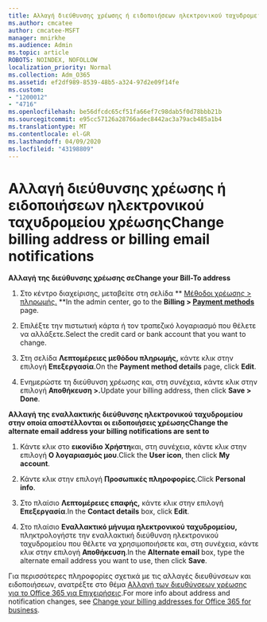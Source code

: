 ```yaml
---
title: Αλλαγή διεύθυνσης χρέωσης ή ειδοποιήσεων ηλεκτρονικού ταχυδρομείου χρέωσης
ms.author: cmcatee
author: cmcatee-MSFT
manager: mnirkhe
ms.audience: Admin
ms.topic: article
ROBOTS: NOINDEX, NOFOLLOW
localization_priority: Normal
ms.collection: Adm_O365
ms.assetid: ef2df989-8539-48b5-a324-97d2e09f14fe
ms.custom:
- "1200012"
- "4716"
ms.openlocfilehash: be56dfcdc65cf51fa66ef7c98dab5f0d78bbb21b
ms.sourcegitcommit: e95cc57126a28766adec8442ac3a79acb485a1b4
ms.translationtype: MT
ms.contentlocale: el-GR
ms.lasthandoff: 04/09/2020
ms.locfileid: "43198809"
---
```

# <a name="change-billing-address-or-billing-email-notifications"></a><span data-ttu-id="2d076-102">Αλλαγή διεύθυνσης χρέωσης ή ειδοποιήσεων ηλεκτρονικού ταχυδρομείου χρέωσης</span><span class="sxs-lookup"><span data-stu-id="2d076-102">Change billing address or billing email notifications</span></span>

<span data-ttu-id="2d076-103">**Αλλαγή της διεύθυνσης χρέωσης σε**</span><span class="sxs-lookup"><span data-stu-id="2d076-103">**Change your Bill-To address**</span></span>

1. <span data-ttu-id="2d076-104">Στο κέντρο διαχείρισης, μεταβείτε στη σελίδα \*\* [Μέθοδοι χρέωσης > πληρωμής.](https://go.microsoft.com/fwlink/p/?linkid=2018806) \*\*</span><span class="sxs-lookup"><span data-stu-id="2d076-104">In the admin center, go to the **Billing > [Payment methods](https://go.microsoft.com/fwlink/p/?linkid=2018806)** page.</span></span>

2. <span data-ttu-id="2d076-105">Επιλέξτε την πιστωτική κάρτα ή τον τραπεζικό λογαριασμό που θέλετε να αλλάξετε.</span><span class="sxs-lookup"><span data-stu-id="2d076-105">Select the credit card or bank account that you want to change.</span></span>

3. <span data-ttu-id="2d076-106">Στη σελίδα **Λεπτομέρειες μεθόδου πληρωμής,** κάντε κλικ στην επιλογή **Επεξεργασία**.</span><span class="sxs-lookup"><span data-stu-id="2d076-106">On the **Payment method details** page, click **Edit**.</span></span>

4. <span data-ttu-id="2d076-107">Ενημερώστε τη διεύθυνση χρέωσης και, στη συνέχεια, κάντε κλικ στην επιλογή **Αποθήκευση >.**</span><span class="sxs-lookup"><span data-stu-id="2d076-107">Update your billing address, then click **Save > Done**.</span></span>

<span data-ttu-id="2d076-108">**Αλλαγή της εναλλακτικής διεύθυνσης ηλεκτρονικού ταχυδρομείου στην οποία αποστέλλονται οι ειδοποιήσεις χρέωσης**</span><span class="sxs-lookup"><span data-stu-id="2d076-108">**Change the alternate email address your billing notifications are sent to**</span></span> 

1. <span data-ttu-id="2d076-109">Κάντε κλικ στο **εικονίδιο Χρήστη**και, στη συνέχεια, κάντε κλικ στην επιλογή **Ο λογαριασμός μου**.</span><span class="sxs-lookup"><span data-stu-id="2d076-109">Click the **User icon**, then click **My account**.</span></span>

2. <span data-ttu-id="2d076-110">Κάντε κλικ στην επιλογή **Προσωπικές πληροφορίες**.</span><span class="sxs-lookup"><span data-stu-id="2d076-110">Click **Personal info**.</span></span>

3. <span data-ttu-id="2d076-111">Στο πλαίσιο **Λεπτομέρειες επαφής,** κάντε κλικ στην επιλογή **Επεξεργασία**.</span><span class="sxs-lookup"><span data-stu-id="2d076-111">In the **Contact details** box, click **Edit**.</span></span>

4. <span data-ttu-id="2d076-112">Στο πλαίσιο **Εναλλακτικό μήνυμα ηλεκτρονικού ταχυδρομείου,** πληκτρολογήστε την εναλλακτική διεύθυνση ηλεκτρονικού ταχυδρομείου που θέλετε να χρησιμοποιήσετε και, στη συνέχεια, κάντε κλικ στην επιλογή **Αποθήκευση**.</span><span class="sxs-lookup"><span data-stu-id="2d076-112">In the **Alternate email** box, type the alternate email address you want to use, then click **Save**.</span></span>

<span data-ttu-id="2d076-113">Για περισσότερες πληροφορίες σχετικά με τις αλλαγές διευθύνσεων και ειδοποιήσεων, ανατρέξτε στο θέμα [Αλλαγή των διευθύνσεων χρέωσης για το Office 365 για Επιχειρήσεις](https://docs.microsoft.com/microsoft-365/commerce/billing-and-payments/change-your-billing-addresses?view=o365-worldwide).</span><span class="sxs-lookup"><span data-stu-id="2d076-113">For more info about address and notification changes, see [Change your billing addresses for Office 365 for business](https://docs.microsoft.com/microsoft-365/commerce/billing-and-payments/change-your-billing-addresses?view=o365-worldwide).</span></span>

